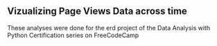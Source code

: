 ## Vizualizing Page Views Data across time
These analyses were done for the erd project of the Data Analysis with Python Certification series on FreeCodeCamp
